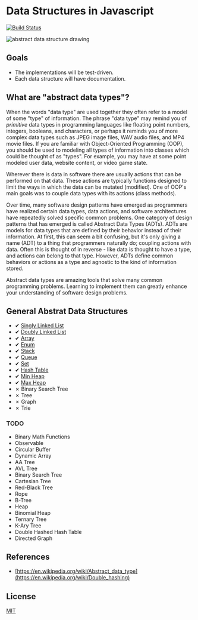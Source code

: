 # Data Structures in Javascript
[![Build Status](https://travis-ci.org/slugbyte/data-structures.svg?branch=master)](https://travis-ci.org/slugbyte/data-structures)

![abstract data structure drawing](https://github.com/slugbyte/data-structures/raw/master/assets/data-structures-header.png)


## Goals
* The implementations will be test-driven.
* Each data structure will have documentation. 

## What are "abstract data types"?
When the words "data type" are used together they often refer to a model of some "type" of information. The phrase "data type" may remind you of _primitive_ data types in programming languages like floating point numbers, integers, booleans, and characters, or perhaps it reminds you of more complex data types such as JPEG image files, WAV audio files, and MP4 movie files. If you are familiar with Object-Oriented Programming (OOP), you should be used to modeling all types of information into classes which could be thought of as "types". For example, you may have at some point modeled user data, website content, or video game state.   

Wherever there is data in software there are usually actions that can be performed on that data. These actions are typically functions designed to limit the ways in which the data can be mutated (modified). One of OOP's main goals was to couple data types with its actions (class methods).  
 
Over time, many software design patterns have emerged as programmers have realized certain data types, data actions, and software architectures have repeatedly solved specific common problems. One category of design patterns that has emerged is called Abstract Data Types (ADTs). ADTs are models for data types that are defined by their behavior instead of their information. At first, this can seem a bit confusing, but it's only giving a name (ADT) to a thing that programmers naturally do; coupling actions with data. Often this is thought of in reverse - like data is thought to have a type, and actions can belong to that type. However, ADTs define common behaviors or actions as a type and agnostic to the kind of information stored.

Abstract data types are amazing tools that solve many common programming problems. Learning to implement them can greatly enhance your understanding of software design problems. 

## General Abstrat Data Structures
* ✔︎ [Singly Linked List](./src/singly-linked-list)
* ✔︎ [Doubly Linked List](./src/doubly-linked-list)
* ✔︎ [Array](./src/array)
* ✔︎ [Enum](./src/enum)
* ✔︎ [Stack](./src/stack)
* ✔︎ [Queue](./src/queue)
* ✔︎ [Set](./src/set)
* ✔︎ [Hash Table](./src/hash-table)
* ✔︎ [Min Heap](./src/min-heap)
* ✔︎ [Max Heap](./src/max-heap)
* ✗ Binary Search Tree
* ✗ Tree
* ✗ Graph 
* ✗ Trie 


### TODO
* Binary Math Functions
* Observable
* Circular Buffer
* Dynamic Array
* AA Tree
* AVL Tree
* Binary Search Tree
* Cartesian Tree
* Red-Black Tree
* Rope
* B-Tree
* Heap
* Binomial Heap
* Ternary Tree
* K-Ary Tree
* Double Hashed Hash Table
* Directed Graph 

## References
* [https://en.wikipedia.org/wiki/Abstract_data_type](https://en.wikipedia.org/wiki/Double_hashing)

## License 
[MIT](https://github.com/slugbyte/data-structures/blob/master/LICENSE.md)
